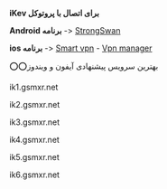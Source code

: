 **iKev برای اتصال با پروتوکل**

**Android برنامه** -> [StrongSwan](https://s31.uupload.ir/files/hassantechno/org.strongswan.android.apk)

**ios برنامه** -> [Smart vpn](https://apps.apple.com/us/app/smart-vpn/id1071356755) - [Vpn manager](https://apps.apple.com/us/app/vpnmanager/id6470751776)



⭕️⭕️بهترین سرویس پیشنهادی آیفون و ویندوز 


ik1.gsmxr.net                     

ik2.gsmxr.net                     

ik3.gsmxr.net                      

ik4.gsmxr.net                      

ik5.gsmxr.net                        

ik6.gsmxr.net                       


